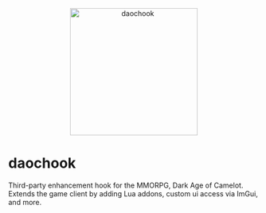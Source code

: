 <div align="center">
    <img width="256" src="https://github.com/atom0s/daochook/raw/main/repo/daochook.png" alt="daochook">
    </br>
</div>

# daochook

Third-party enhancement hook for the MMORPG, Dark Age of Camelot. Extends the game client by adding Lua addons, custom ui access via ImGui, and more.
